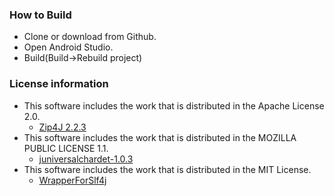### How to Build  
- Clone or download from Github.
- Open Android Studio.
- Build(Build->Rebuild project)

### License information

- This software includes the work that is distributed in the Apache License 2.0.  
  - [Zip4J 2.2.3](http://www.lingala.net/zip4j.html)
- This software includes the work that is distributed in the MOZILLA PUBLIC LICENSE 1.1.  
  - [juniversalchardet-1.0.3](https://code.google.com/archive/p/juniversalchardet/)
- This software includes the work that is distributed in the MIT License.
  - [WrapperForSlf4j](https://github.com/Sentaroh/WrapperForSlf4j)